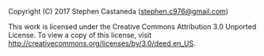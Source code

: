 Copyright (C) 2017 Stephen Castaneda (stephen.c976@gmail.com)

This work is licensed under the Creative Commons Attribution 3.0 Unported License. To view a copy of this license, visit http://creativecommons.org/licenses/by/3.0/deed.en_US.
